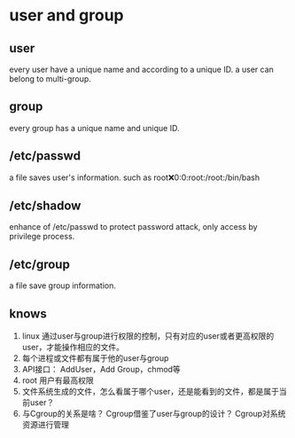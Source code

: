 # user and group

## user
every user have a unique name and according to a unique ID. a user can belong to multi-group.

## group
every group has a unique name and unique ID.

## /etc/passwd
a file saves user's information. such as root:x:0:0:root:/root:/bin/bash

## /etc/shadow
enhance of /etc/passwd to protect password attack, only access by privilege process.

## /etc/group
a file save group information.

## knows
1. linux 通过user与group进行权限的控制，只有对应的user或者更高权限的user，才能操作相应的文件。
2. 每个进程或文件都有属于他的user与group
3. API接口：
    AddUser，Add Group，chmod等
4. root 用户有最高权限
5. 文件系统生成的文件，怎么看属于哪个user，还是能看到的文件，都是属于当前user？
6. 与Cgroup的关系是啥？
Cgroup借鉴了user与group的设计？
Cgroup对系统资源进行管理

